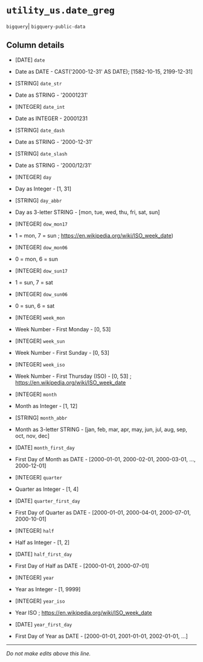 # `utility_us.date_greg`
`bigquery`| `bigquery-public-data`

## Column details
* [DATE]      `date`
 - Date as DATE - CAST('2000-12-31' AS DATE); [1582-10-15, 2199-12-31]
* [STRING]    `date_str`
 - Date as STRING - '20001231'
* [INTEGER]   `date_int`
 - Date as INTEGER - 20001231
* [STRING]    `date_dash`
 - Date as STRING - '2000-12-31'
* [STRING]    `date_slash`
 - Date as STRING - '2000/12/31'
* [INTEGER]   `day`
 - Day as Integer - [1, 31]
* [STRING]    `day_abbr`
 - Day as 3-letter STRING - [mon, tue, wed, thu, fri, sat, sun]
* [INTEGER]   `dow_mon17`
 - 1 = mon, 7 = sun ; https://en.wikipedia.org/wiki/ISO_week_date)
* [INTEGER]   `dow_mon06`
 - 0 = mon, 6 = sun
* [INTEGER]   `dow_sun17`
 - 1 = sun, 7 = sat
* [INTEGER]   `dow_sun06`
 - 0 = sun, 6 = sat
* [INTEGER]   `week_mon`
 - Week Number - First Monday - [0, 53]
* [INTEGER]   `week_sun`
 - Week Number - First Sunday - [0, 53]
* [INTEGER]   `week_iso`
 - Week Number - First Thursday (ISO) - [0, 53] ; https://en.wikipedia.org/wiki/ISO_week_date
* [INTEGER]   `month`
 - Month as Integer - [1, 12]
* [STRING]    `month_abbr`
 - Month as 3-letter STRING - [jan, feb, mar, apr, may, jun, jul, aug, sep, oct, nov, dec]
* [DATE]      `month_first_day`
 - First Day of Month as DATE - [2000-01-01, 2000-02-01, 2000-03-01, ..., 2000-12-01]
* [INTEGER]   `quarter`
 - Quarter as Integer - [1, 4]
* [DATE]      `quarter_first_day`
 - First Day of Quarter as DATE - [2000-01-01, 2000-04-01, 2000-07-01, 2000-10-01]
* [INTEGER]   `half`
 - Half as Integer - [1, 2]
* [DATE]      `half_first_day`
 - First Day of Half as DATE - [2000-01-01, 2000-07-01]
* [INTEGER]   `year`
 - Year as Integer - [1, 9999]
* [INTEGER]   `year_iso`
 - Year ISO ; https://en.wikipedia.org/wiki/ISO_week_date
* [DATE]      `year_first_day`
 - First Day of Year as DATE - [2000-01-01, 2001-01-01, 2002-01-01, ...]

-------------------------------------------------------------------------------
*Do not make edits above this line.*
